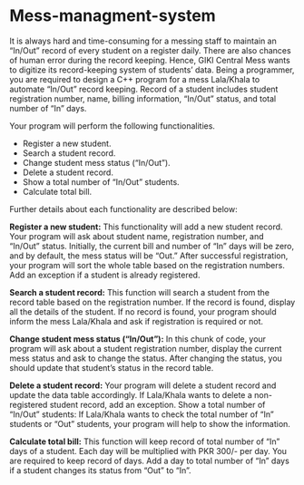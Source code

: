 # Mess-managment-system
It is always hard and time-consuming for a messing staff to maintain an
“In/Out” record of every student on a register daily. There are also chances of human error during
the record keeping. Hence, GIKI Central Mess wants to digitize its record-keeping system of
students’ data. Being a programmer, you are required to design a C++ program for a mess
Lala/Khala to automate “In/Out” record keeping. Record of a student includes student
registration number, name, billing information, “In/Out” status, and total number of “In” days.

Your program will perform the following functionalities.
-  Register a new student.
-  Search a student record.
-  Change student mess status (“In/Out”).
-  Delete a student record.
-  Show a total number of “In/Out” students.
-  Calculate total bill.

Further details about each functionality are described below:

**Register a new student:** This functionality will add a new student record. Your program will ask
about student name, registration number, and “In/Out” status. Initially, the current bill and
number of “In” days will be zero, and by default, the mess status will be “Out.” After successful
registration, your program will sort the whole table based on the registration numbers. Add an
exception if a student is already registered.

**Search a student record:** This function will search a student from the record table based on the
registration number. If the record is found, display all the details of the student. If no record is
found, your program should inform the mess Lala/Khala and ask if registration is required or not.

**Change student mess status (“In/Out”):** In this chunk of code, your program will ask about a
student registration number, display the current mess status and ask to change the status. After
changing the status, you should update that student’s status in the record table.

**Delete a student record:** Your program will delete a student record and update the data table
accordingly. If Lala/Khala wants to delete a non-registered student record, add an exception.
Show a total number of “In/Out” students: If Lala/Khala wants to check the total number of “In”
students or “Out” students, your program will help to show the information.

**Calculate total bill:** This function will keep record of total number of “In” days of a student. Each
day will be multiplied with PKR 300/- per day. You are required to keep record of days. Add a day
to total number of “In” days if a student changes its status from “Out” to “In”.
